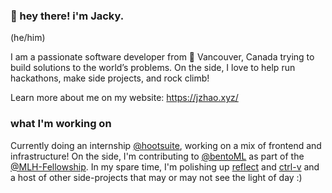 ### :wave: hey there! i'm Jacky.
(he/him)

I am a passionate software developer from :pushpin: Vancouver, Canada trying to build solutions to the world’s problems. On the side, I love to help run hackathons, make side projects, and rock climb!

Learn more about me on my website: https://jzhao.xyz/

### what I'm working on
Currently doing an internship [@hootsuite](http://hootsuite.com/), working on a mix of frontend and infrastructure! On the side, I'm contributing to [@bentoML](https://github.com/bentoml/BentoML) as part of the [@MLH-Fellowship](https://fellowship.mlh.io/). In my spare time, I'm polishing up [reflect](https://github.com/getreflect) and [ctrl-v](https://github.com/jackyzha0/ctrl-v) and a host of other side-projects that may or may not see the light of day :)
